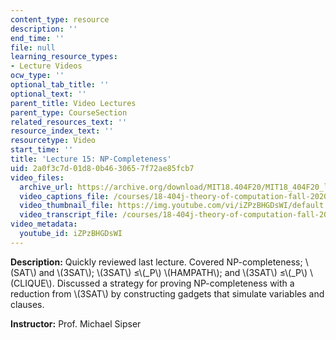 ```yaml
---
content_type: resource
description: ''
end_time: ''
file: null
learning_resource_types:
- Lecture Videos
ocw_type: ''
optional_tab_title: ''
optional_text: ''
parent_title: Video Lectures
parent_type: CourseSection
related_resources_text: ''
resource_index_text: ''
resourcetype: Video
start_time: ''
title: 'Lecture 15: NP-Completeness'
uid: 2a0f3c7d-01d8-0b46-3065-7f72ae85fcb7
video_files:
  archive_url: https://archive.org/download/MIT18.404F20/MIT18_404F20_lec15_300k.mp4
  video_captions_file: /courses/18-404j-theory-of-computation-fall-2020/823990a60db158768fe0d814deffad3b_iZPzBHGDsWI.vtt
  video_thumbnail_file: https://img.youtube.com/vi/iZPzBHGDsWI/default.jpg
  video_transcript_file: /courses/18-404j-theory-of-computation-fall-2020/f842dbde1a9db506fd1909d5a78b1f1f_iZPzBHGDsWI.pdf
video_metadata:
  youtube_id: iZPzBHGDsWI
---
```


**Description:** Quickly reviewed last lecture. Covered NP-completeness; \\(SAT\\) and \\(3SAT\\); \\(3SAT\\) ≤\\(\_P\\) \\(HAMPATH\\); and \\(3SAT\\) ≤\\(\_P\\) \\(CLIQUE\\). Discussed a strategy for proving NP-completeness with a reduction from \\(3SAT\\) by constructing gadgets that simulate variables and clauses.

**Instructor:** Prof. Michael Sipser



